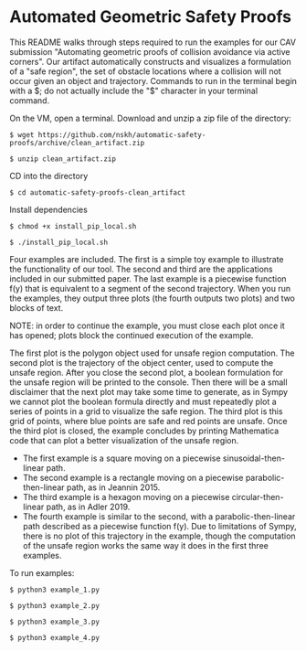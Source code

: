# Automated Geometric Safety Proofs

This README walks through steps required to run the examples for our CAV submission "Automating geometric proofs of collision avoidance via active corners". Our artifact automatically constructs and visualizes a formulation of a "safe region", the set of obstacle locations where a collision will not occur given an object and trajectory. Commands to run in the terminal begin with a $; do not actually include the "$" character in your terminal command.

On the VM, open a terminal. Download and unzip a zip file of the directory:

`$ wget https://github.com/nskh/automatic-safety-proofs/archive/clean_artifact.zip`

`$ unzip clean_artifact.zip`

CD into the directory

`$ cd automatic-safety-proofs-clean_artifact`

Install dependencies

`$ chmod +x install_pip_local.sh`

`$ ./install_pip_local.sh`

Four examples are included. The first is a simple toy example to illustrate the functionality of our tool. The second and third are the applications included in our submitted paper. The last example is a piecewise function f(y) that is equivalent to a segment of the second trajectory. When you run the examples, they output three plots (the fourth outputs two plots) and two blocks of text. 

NOTE: in order to continue the example, you must close each plot once it has opened; plots block the continued execution of the example.

The first plot is the polygon object used for unsafe region computation. The second plot is the trajectory of the object center, used to compute the unsafe region. After you close the second plot, a boolean formulation for the unsafe region will be printed to the console. Then there will be a small disclaimer that the next plot may take some time to generate, as in Sympy we cannot plot the boolean formula directly and must repeatedly plot a series of points in a grid to visualize the safe region. The third plot is this grid of points, where blue points are safe and red points are unsafe. Once the third plot is closed, the example concludes by printing Mathematica code that can plot a better visualization of the unsafe region. 

- The first example is a square moving on a piecewise sinusoidal-then-linear path.
- The second example is a rectangle moving on a piecewise parabolic-then-linear path, as in Jeannin 2015.
- The third example is a hexagon moving on a piecewise circular-then-linear path, as in Adler 2019.
- The fourth example is similar to the second, with a parabolic-then-linear path described as a piecewise function f(y). Due to limitations of Sympy, there is no plot of this trajectory in the example, though the computation of the unsafe region works the same way it does in the first three examples.

To run examples:

`$ python3 example_1.py`

`$ python3 example_2.py`

`$ python3 example_3.py`

`$ python3 example_4.py`